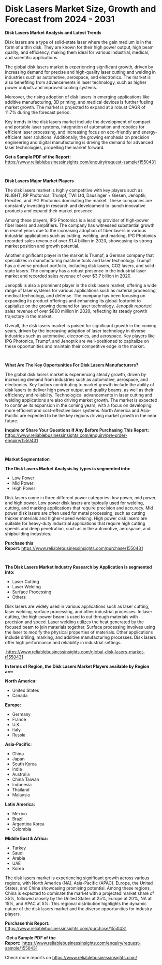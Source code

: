 <p><h1>Disk Lasers Market Size, Growth and Forecast from 2024 - 2031</h1></p><p><strong>Disk Lasers Market Analysis and Latest Trends</strong></p>
<p><p>Disk lasers are a type of solid-state laser where the gain medium is in the form of a thin disk. They are known for their high power output, high beam quality, and efficiency, making them ideal for various industrial, medical, and scientific applications.</p><p>The global disk lasers market is experiencing significant growth, driven by increasing demand for precise and high-quality laser cutting and welding in industries such as automotive, aerospace, and electronics. The market is also benefiting from advancements in laser technology, such as higher power outputs and improved cooling systems.</p><p>Moreover, the rising adoption of disk lasers in emerging applications like additive manufacturing, 3D printing, and medical devices is further fueling market growth. The market is projected to expand at a robust CAGR of 11.7% during the forecast period.</p><p>Key trends in the disk lasers market include the development of compact and portable laser systems, integration of automation and robotics for efficient laser processing, and increasing focus on eco-friendly and energy-efficient laser solutions. Additionally, the growing emphasis on precision engineering and digital manufacturing is driving the demand for advanced laser technologies, propelling the market forward.</p></p>
<p><strong>Get a Sample PDF of the Report:&nbsp;</strong> <a href="https://www.reliablebusinessinsights.com/enquiry/request-sample/1550431">https://www.reliablebusinessinsights.com/enquiry/request-sample/1550431</a></p>
<p>&nbsp;</p>
<p><strong>Disk Lasers Major Market Players</strong></p>
<p><p>The disk lasers market is highly competitive with key players such as NLIGHT, RP Photonics, Trumpf, TWI Ltd, Dausinger + Giesen, Jenoptik, Precitec, and IPG Photonics dominating the market. These companies are constantly investing in research and development to launch innovative products and expand their market presence.</p><p>Among these players, IPG Photonics is a leading provider of high-power fiber lasers and amplifiers. The company has witnessed substantial growth in recent years due to the increasing adoption of fiber lasers in various industrial applications such as cutting, welding, and marking. IPG Photonics recorded sales revenue of over $1.4 billion in 2020, showcasing its strong market position and growth potential.</p><p>Another significant player in the market is Trumpf, a German company that specializes in manufacturing machine tools and laser technology. Trumpf has a diverse product portfolio, including disk lasers, CO2 lasers, and solid-state lasers. The company has a robust presence in the industrial laser market and recorded sales revenue of over $3.7 billion in 2020.</p><p>Jenoptik is also a prominent player in the disk lasers market, offering a wide range of laser systems for various applications such as material processing, medical technology, and defense. The company has been focusing on expanding its product offerings and enhancing its global footprint to capitalize on the growing demand for laser technology. Jenoptik reported sales revenue of over $860 million in 2020, reflecting its steady growth trajectory in the market.</p><p>Overall, the disk lasers market is poised for significant growth in the coming years, driven by the increasing adoption of laser technology in diverse industries such as automotive, electronics, and aerospace. Key players like IPG Photonics, Trumpf, and Jenoptik are well-positioned to capitalize on these opportunities and maintain their competitive edge in the market.</p></p>
<p>&nbsp;</p>
<p><strong>What Are The Key Opportunities For Disk Lasers Manufacturers?</strong></p>
<p><p>The global disk lasers market is experiencing steady growth, driven by increasing demand from industries such as automotive, aerospace, and electronics. Key factors contributing to market growth include the ability of disk lasers to deliver high power output and quality beams, as well as their efficiency and reliability. Technological advancements in laser cutting and welding applications are also driving market growth. The market is expected to continue its expansion in the coming years, with a focus on developing more efficient and cost-effective laser systems. North America and Asia-Pacific are expected to be the key regions driving market growth in the near future.</p></p>
<p><strong>Inquire or Share Your Questions If Any Before Purchasing This Report:</strong> <a href="https://www.reliablebusinessinsights.com/enquiry/pre-order-enquiry/1550431">https://www.reliablebusinessinsights.com/enquiry/pre-order-enquiry/1550431</a></p>
<p>&nbsp;</p>
<p><strong>Market Segmentation</strong></p>
<p><strong>The Disk Lasers Market Analysis by types is segmented into:</strong></p>
<p><ul><li>Low Power</li><li>Mid Power</li><li>High Power</li></ul></p>
<p><p>Disk lasers come in three different power categories: low power, mid power, and high power. Low power disk lasers are typically used for welding, cutting, and marking applications that require precision and accuracy. Mid power disk lasers are often used for metal processing, such as cutting thicker materials and higher-speed welding. High power disk lasers are suitable for heavy-duty industrial applications that require high cutting speeds and deep penetration, such as in the automotive, aerospace, and shipbuilding industries.</p></p>
<p><strong>Purchase this Report:&nbsp;</strong><a href="https://www.reliablebusinessinsights.com/purchase/1550431">https://www.reliablebusinessinsights.com/purchase/1550431</a></p>
<p>&nbsp;</p>
<p><strong>The Disk Lasers Market Industry Research by Application is segmented into:</strong></p>
<p><ul><li>Laser Cutting</li><li>Laser Welding</li><li>Surface Processing</li><li>Others</li></ul></p>
<p><p>Disk lasers are widely used in various applications such as laser cutting, laser welding, surface processing, and other industrial processes. In laser cutting, the high-power beam is used to cut through materials with precision and speed. Laser welding utilizes the heat generated by the focused beam to join materials together. Surface processing involves using the laser to modify the physical properties of materials. Other applications include drilling, marking, and additive manufacturing processes. Disk lasers offer high performance and reliability in industrial settings.</p></p>
<p><a href="https://www.reliablebusinessinsights.com/global-disk-lasers-market-r1550431">&nbsp;https://www.reliablebusinessinsights.com/global-disk-lasers-market-r1550431</a></p>
<p><strong>In terms of Region, the Disk Lasers Market Players available by Region are:</strong></p>
<p>
    <p> <strong> North America: </strong>
        <ul>
            <li>United States</li>
            <li>Canada</li>
        </ul>
        </p> 
    <p> <strong> Europe: </strong>
        <ul>
            <li>Germany</li>
            <li>France</li>
            <li>U.K.</li>
            <li>Italy</li>
            <li>Russia</li>
        </ul>
        </p> 
    <p> <strong> Asia-Pacific: </strong>
        <ul>
            <li>China</li>
            <li>Japan</li>
            <li>South Korea</li>
            <li>India</li>
            <li>Australia</li>
            <li>China Taiwan</li>
            <li>Indonesia</li>
            <li>Thailand</li>
            <li>Malaysia</li>
        </ul>
        </p> 
    <p> <strong> Latin America: </strong>
        <ul>
            <li>Mexico</li>
            <li>Brazil</li>
            <li>Argentina Korea</li>
            <li>Colombia</li>
        </ul>
        </p> 
    <p> <strong> Middle East & Africa: </strong>
        <ul>
            <li>Turkey</li>
            <li>Saudi</li>
            <li>Arabia</li>
            <li>UAE</li>
            <li>Korea</li>
        </ul>
    </p>
    </p>
<p><p>The disk lasers market is experiencing significant growth across various regions, with North America (NA), Asia-Pacific (APAC), Europe, the United States, and China showcasing promising potential. Among these regions, China is expected to dominate the market with a projected market share of 35%, followed closely by the United States at 25%, Europe at 20%, NA at 15%, and APAC at 5%. This regional distribution highlights the dynamic nature of the disk lasers market and the diverse opportunities for industry players.</p></p>
<p><strong>Purchase this Report: </strong><a href="https://www.reliablebusinessinsights.com/purchase/1550431">https://www.reliablebusinessinsights.com/purchase/1550431</a></p>
<p>&nbsp;<strong>Get a Sample PDF of the Report:&nbsp;&nbsp;</strong><a href="https://www.reliablebusinessinsights.com/enquiry/request-sample/1550431">https://www.reliablebusinessinsights.com/enquiry/request-sample/1550431</a></p>
<p><strong></strong></p>
<p>Check more reports on <a href="https://www.reliablebusinessinsights.com/">https://www.reliablebusinessinsights.com/</a></p>